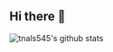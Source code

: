 ## Hi there 👋

<!--
**yangtori0407/yangtori0407** is a ✨ _special_ ✨ repository because its `README.md` (this file) appears on your GitHub profile.

Here are some ideas to get you started:

- 🔭 I’m currently working on ...
- 🌱 I’m currently learning ...
- 👯 I’m looking to collaborate on ...
- 🤔 I’m looking for help with ...
- 💬 Ask me about ...
- 📫 How to reach me: ...
- 😄 Pronouns: ...
- ⚡ Fun fact: ...
-->
![tnals545's github stats](https://github-readme-stats.vercel.app/api?username=yangtori0407&show_icons=true&theme=tokyonight)
